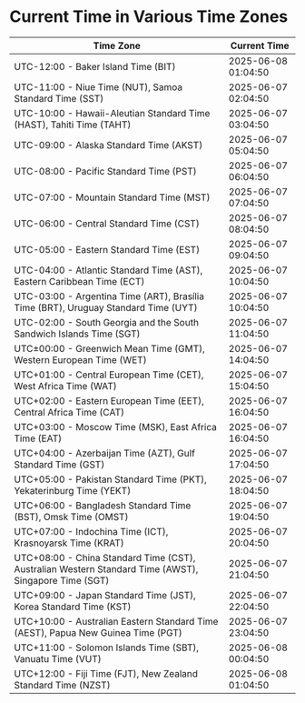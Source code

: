 # Current Time in Various Time Zones

| Time Zone | Current Time |
|-----------|--------------|
| UTC-12:00 - Baker Island Time (BIT) | 2025-06-08 01:04:50 |
| UTC-11:00 - Niue Time (NUT), Samoa Standard Time (SST) | 2025-06-07 02:04:50 |
| UTC-10:00 - Hawaii-Aleutian Standard Time (HAST), Tahiti Time (TAHT) | 2025-06-07 03:04:50 |
| UTC-09:00 - Alaska Standard Time (AKST) | 2025-06-07 05:04:50 |
| UTC-08:00 - Pacific Standard Time (PST) | 2025-06-07 06:04:50 |
| UTC-07:00 - Mountain Standard Time (MST) | 2025-06-07 07:04:50 |
| UTC-06:00 - Central Standard Time (CST) | 2025-06-07 08:04:50 |
| UTC-05:00 - Eastern Standard Time (EST) | 2025-06-07 09:04:50 |
| UTC-04:00 - Atlantic Standard Time (AST), Eastern Caribbean Time (ECT) | 2025-06-07 10:04:50 |
| UTC-03:00 - Argentina Time (ART), Brasília Time (BRT), Uruguay Standard Time (UYT) | 2025-06-07 10:04:50 |
| UTC-02:00 - South Georgia and the South Sandwich Islands Time (SGT) | 2025-06-07 11:04:50 |
| UTC±00:00 - Greenwich Mean Time (GMT), Western European Time (WET) | 2025-06-07 14:04:50 |
| UTC+01:00 - Central European Time (CET), West Africa Time (WAT) | 2025-06-07 15:04:50 |
| UTC+02:00 - Eastern European Time (EET), Central Africa Time (CAT) | 2025-06-07 16:04:50 |
| UTC+03:00 - Moscow Time (MSK), East Africa Time (EAT) | 2025-06-07 16:04:50 |
| UTC+04:00 - Azerbaijan Time (AZT), Gulf Standard Time (GST) | 2025-06-07 17:04:50 |
| UTC+05:00 - Pakistan Standard Time (PKT), Yekaterinburg Time (YEKT) | 2025-06-07 18:04:50 |
| UTC+06:00 - Bangladesh Standard Time (BST), Omsk Time (OMST) | 2025-06-07 19:04:50 |
| UTC+07:00 - Indochina Time (ICT), Krasnoyarsk Time (KRAT) | 2025-06-07 20:04:50 |
| UTC+08:00 - China Standard Time (CST), Australian Western Standard Time (AWST), Singapore Time (SGT) | 2025-06-07 21:04:50 |
| UTC+09:00 - Japan Standard Time (JST), Korea Standard Time (KST) | 2025-06-07 22:04:50 |
| UTC+10:00 - Australian Eastern Standard Time (AEST), Papua New Guinea Time (PGT) | 2025-06-07 23:04:50 |
| UTC+11:00 - Solomon Islands Time (SBT), Vanuatu Time (VUT) | 2025-06-08 00:04:50 |
| UTC+12:00 - Fiji Time (FJT), New Zealand Standard Time (NZST) | 2025-06-08 01:04:50 |
